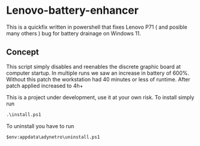 # Lenovo-battery-enhancer
This is a quickfix written in powershell that fixes Lenovo P71 ( and posible many others ) bug for battery drainage on Windows 11.

## Concept

This script simply disables and reenables the discrete graphic board at computer startup. In multiple runs we saw an increase in battery of 600%. Without this patch the workstation had 40 minutes or less of runtime. After patch applied increased to 4h+

This is a project under development, use it at your own risk.
To install simply run 

```ps
.\install.ps1
```

To uninstall you have to run

```ps
$env:appdata\adynetro\uninstall.ps1
```
